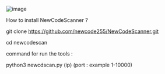 ![image](https://github.com/newcode255/NewCodeScanner/assets/169617507/764bfef3-bd1e-4592-a490-f51acbc4909b)

How to install NewCodeScanner ?

git clone https://github.com/newcode255/NewCodeScanner.git

cd newcodescan

command for run the tools :

python3 newcdscan.py (ip) (port : example 1-10000)
